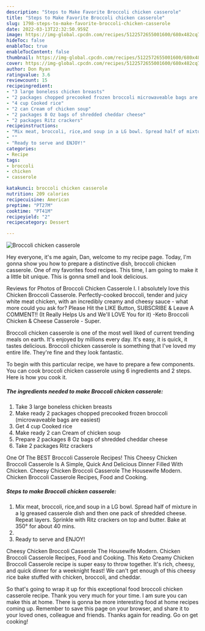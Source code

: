 ```yaml
---
description: "Steps to Make Favorite Broccoli chicken casserole"
title: "Steps to Make Favorite Broccoli chicken casserole"
slug: 1798-steps-to-make-favorite-broccoli-chicken-casserole
date: 2022-03-13T22:32:50.959Z
image: https://img-global.cpcdn.com/recipes/5122572655001600/680x482cq70/broccoli-chicken-casserole-recipe-main-photo.jpg
hideToc: false
enableToc: true
enableTocContent: false
thumbnail: https://img-global.cpcdn.com/recipes/5122572655001600/680x482cq70/broccoli-chicken-casserole-recipe-main-photo.jpg
cover: https://img-global.cpcdn.com/recipes/5122572655001600/680x482cq70/broccoli-chicken-casserole-recipe-main-photo.jpg
author: Don Ryan
ratingvalue: 3.6
reviewcount: 15
recipeingredient:
- "3 large boneless chicken breasts"
- "2 packages chopped precooked frozen broccoli microwaveable bags are easiest"
- "4 cup Cooked rice"
- "2 can Cream of chicken soup"
- "2 packages 8 Oz bags of shredded cheddar cheese"
- "2 packages Ritz crackers"
recipeinstructions:
- "Mix meat, broccoli, rice,and soup in a LG bowl. Spread half of mixture in a  lg greased casserole dish and then one pack of shredded cheese. Repeat layers. Sprinkle with Ritz crackers on top and butter. Bake at 350° for about 40 mins."
- ""
- "Ready to serve and ENJOY!"
categories:
- Recipe
tags:
- broccoli
- chicken
- casserole

katakunci: broccoli chicken casserole 
nutrition: 209 calories
recipecuisine: American
preptime: "PT27M"
cooktime: "PT41M"
recipeyield: "2"
recipecategory: Dessert

---
```



![Broccoli chicken casserole](https://img-global.cpcdn.com/recipes/5122572655001600/680x482cq70/broccoli-chicken-casserole-recipe-main-photo.jpg)

Hey everyone, it's me again, Dan, welcome to my recipe page. Today, I'm gonna show you how to prepare a distinctive dish, broccoli chicken casserole. One of my favorites food recipes. This time, I am going to make it a little bit unique. This is gonna smell and look delicious.

Reviews for Photos of Broccoli Chicken Casserole I. I absolutely love this Chicken Broccoli Casserole. Perfectly-cooked broccoli, tender and juicy white meat chicken, with an incredibly creamy and cheesy sauce - what more could you ask for? Please Hit the LIKE Button, SUBSCRIBE & Leave A COMMENT!! (It Really Helps Us and We&#39;ll LOVE You for it) -Keto Broccoli Chicken & Cheese Casserole - Super.

Broccoli chicken casserole is one of the most well liked of current trending meals on earth. It's enjoyed by millions every day. It's easy, it is quick, it tastes delicious. Broccoli chicken casserole is something that I've loved my entire life. They're fine and they look fantastic.


To begin with this particular recipe, we have to prepare a few components. You can cook broccoli chicken casserole using 6 ingredients and 2 steps. Here is how you cook it.

<!--inarticleads1-->

##### The ingredients needed to make Broccoli chicken casserole:

1. Take 3 large boneless chicken breasts
1. Make ready 2 packages chopped precooked frozen broccoli (microwaveable bags are easiest)
1. Get 4 cup Cooked rice
1. Make ready 2 can Cream of chicken soup
1. Prepare 2 packages 8 Oz bags of shredded cheddar cheese
1. Take 2 packages Ritz crackers


One Of The BEST Broccoli Casserole Recipes! This Cheesy Chicken Broccoli Casserole Is A Simple, Quick And Delicious Dinner Filled With Chicken. Cheesy Chicken Broccoli Casserole The Housewife Modern. Chicken Broccoli Casserole Recipes, Food and Cooking. 

<!--inarticleads2-->

##### Steps to make Broccoli chicken casserole:

1. Mix meat, broccoli, rice,and soup in a LG bowl. Spread half of mixture in a  lg greased casserole dish and then one pack of shredded cheese. Repeat layers. Sprinkle with Ritz crackers on top and butter. Bake at 350° for about 40 mins.
1. 
1. Ready to serve and ENJOY!

Cheesy Chicken Broccoli Casserole The Housewife Modern. Chicken Broccoli Casserole Recipes, Food and Cooking. This Keto Creamy Chicken Broccoli Casserole recipe is super easy to throw together. It&#39;s rich, cheesy, and quick dinner for a weeknight feast! We can&#39;t get enough of this cheesy rice bake stuffed with chicken, broccoli, and cheddar. 

So that's going to wrap it up for this exceptional food broccoli chicken casserole recipe. Thank you very much for your time. I am sure you can make this at home. There is gonna be more interesting food at home recipes coming up. Remember to save this page on your browser, and share it to your loved ones, colleague and friends. Thanks again for reading. Go on get cooking!
